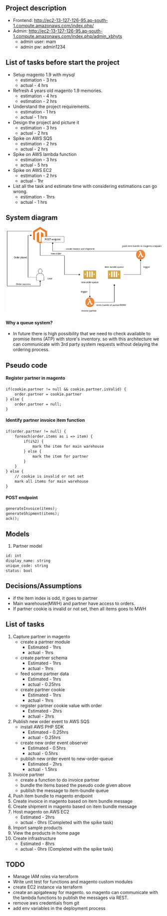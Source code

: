 ## Project description
* Frontend: http://ec2-13-127-126-95.ap-south-1.compute.amazonaws.com/index.php/
* Admin: http://ec2-13-127-126-95.ap-south-1.compute.amazonaws.com/index.php/admin_xbhyts
    * admin user: mam
    * admin pw: admin1234

## List of tasks before start the project
* Setup magento 1.9 with mysql
    * estimation - 3 hrs
    * actual - 4 hrs
* Refresh 4 years old magento 1.9 memories.
    * estimation - 4 hrs
    * estimation - 2 hrs
* Understand the project requirements.
    * estimation - 1 hrs
    * actual - 1 hrs
* Design the project and picture it
    * estimation - 3 hrs
    * actual - 2 hrs
* Spike on AWS SQS
    * estimation - 2 hrs
    * actual - 2 hrs
* Spike on AWS lambda function
    * estimation - 3 hrs
    * actual - 5 hrs
* Spike on AWS EC2
    * estimation - 2 hrs
    * actual - 1hr
* List all the task and estimate time with considering estimations can go wrong.
    * estimation - 1hrs
    * actual - 1 hrs

## System diagram
![GitHub Logo](/doc/Partner%20Invoice-Page-1.png)
#### Why a queue system?
* In future there is high possibility that we need to check available to promise items (ATP) with store's inventory. so with this architecture we can communicate with 3rd party system requests without delaying the ordering process.

## Pseudo code
#### Register partner in magento
```
if(cookie.partner != null && cookie.partner.isValid) {
    order.partner = cookie.partner
} else {
    order.partner = null;
}
```

#### Identify partner invoice item function
```
if(order.partner != null) {
    foreach(order.items as i => item) {
        if(i%2) {
            mark the item for main warehouse
        } else {
            mark the item for partner
        }
    }
} else {
    // cookie is invalid or not set
    mark all items for main warehouse
}
```

#### POST endpoint
```
generateInvoice(items);
generateShipment(items);
ack();
```

## Models
1. Partner model
```
id: int
display_name: string
unique_code: string
status: bool
```

## Decisions/Assumptions
* if the item index is odd, it goes to partner
* Main warehouse(MWH) and partner have access to orders.
* If partner cookie is invalid or not set, then all items goes to MWH

## List of tasks
1. Capture partner in magento
    * create a partner module
        * Estimated - 1hrs
        * actual - 1hrs
    * create partner schema
        * Estimated - 1hrs
        * actual - 1hrs
    * feed some partner data
        * Estimated - 1hrs
        * actual - 0.25hrs
    * create partner cookie
        * Estimated - 1hrs
        * actual - 1hrs
    * register partner cookie value with order
        * Estimated - 2hrs
        * actual - 2hrs
2. Publish new order event to AWS SQS
    * install AWS PHP SDK
        * Estimated - 0.25hrs
        * actual - 0.25hrs
    * create new order event observer
        * Estimated - 0.5hrs
        * actual - 0.5hrs
    * publish new order event to new-order-queue
        * Estimated - 2hrs
        * actual - 1.5hrs
3. Invoice partner
    * create a function to do invoice partner
    * bundle the items based the pseudo code given above
    * publish the message to item-bundle queue
4. Push item bundle to magento endpoint
5. Create invoice in magento based on item bundle message
6. Create shipment in magento based on item bundle message
7. Host magento on AWS EC2
    * Estimated - 2hrs
    * actual - 0hrs (Completed with the spike task)
8. Import sample products
9. View the products in home page
10. Create infrastructure 
    * Estimated - 8hrs
    * actual - 0hrs (Completed with the spike task)

## TODO
* Manage IAM roles via terraform
* Write unit test for functions and magento custom modules
* create EC2 instance via terraform
* create an apigateway for magento. so magento can communicate with the lambda functions to publish the messages via REST.
* remove aws credentials from git
* add env variables in the deployment process
